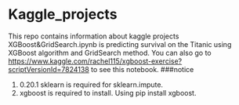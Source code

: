 # Kaggle_projects
This repo contains information about kaggle projects
XGBoost&GridSearch.ipynb is predicting survival on the Titanic using XGBoost algorithm and GridSearch method.
You can also go to https://www.kaggle.com/rachel115/xgboost-exercise?scriptVersionId=7824138 to see this notebook.
###notice
1. 0.20.1 sklearn is required for sklearn.impute. 
2. xgboost is required to install. Using pip install xgboost.